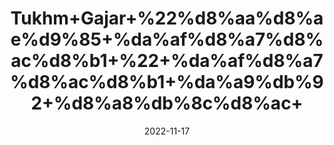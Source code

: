 ---
title: 'Tukhm+Gajar+%22%d8%aa%d8%ae%d9%85+%da%af%d8%a7%d8%ac%d8%b1+%22+%da%af%d8%a7%d8%ac%d8%b1+%da%a9%db%92+%d8%a8%db%8c%d8%ac+'
date: '2022-11-17' 
metatag: '' 
inventory: '0' 
draft: false 
# meta description 
shortDescripton: 'Seed+carrot+extracts+and+its+essential+oil+have+been+reported+in+experimental+studies+to+have+cardio-+and+hepatoprotective%2c+cognitive+dysfunction%2c+cholesterol+lowering%2c+anti-bacterial%2c+anti-fungal%2c+anti-inflammatory%2c+analgesic%2c+and+wound+healing+benefits'
description: 'Seed+%d8%aa%d8%ae%d9%85++%d8%a8%db%8c%d8%ac'
longdescription: ''
tags: ''
brand: ''
subCategory: ''
unit: '50 gm-Pk'
sellCount: '0'
featured: True
# product Price
price: '40.0'
# Product Short Description
shortDescription: 'Seed+carrot+extracts+and+its+essential+oil+have+been+reported+in+experimental+studies+to+have+cardio-+and+hepatoprotective%2c+cognitive+dysfunction%2c+cholesterol+lowering%2c+anti-bacterial%2c+anti-fungal%2c+anti-inflammatory%2c+analgesic%2c+and+wound+healing+benefits'
productID: '8D2CCE99-9D2A-ED11-9968-005056B3A416'
type: 'products'
category: 'Seed+%d8%aa%d8%ae%d9%85++%d8%a8%db%8c%d8%ac' 
thumnailproduct: 'https://eraconnect.blob.core.windows.net/product-images/aminsaddiquidawakhana/8D2CCE99-9D2A-ED11-9968-005056B3A416.webp' 
images:
  - image: 'https://eraconnect.blob.core.windows.net/product-images/aminsaddiquidawakhana/8D2CCE99-9D2A-ED11-9968-005056B3A416.webp'  
Variants:
---